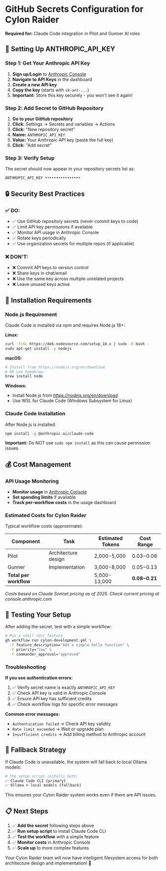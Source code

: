# GitHub Secrets Configuration for Cylon Raider

**Required for:** Claude Code integration in Pilot and Gunner AI roles

## 🔑 Setting Up ANTHROPIC_API_KEY

### Step 1: Get Your Anthropic API Key

1. **Sign up/Login** to [Anthropic Console](https://console.anthropic.com/)
2. **Navigate to API Keys** in the dashboard
3. **Create a new API key** 
4. **Copy the key** (starts with `sk-ant-...`)
5. **Important:** Store this key securely - you won't see it again!

### Step 2: Add Secret to GitHub Repository

1. **Go to your GitHub repository**
2. **Click:** Settings → Secrets and variables → Actions
3. **Click:** "New repository secret"
4. **Name:** `ANTHROPIC_API_KEY`
5. **Value:** Your Anthropic API key (paste the full key)
6. **Click:** "Add secret"

### Step 3: Verify Setup

The secret should now appear in your repository secrets list as:
```
ANTHROPIC_API_KEY ••••••••••••••••
```

## 🔒 Security Best Practices

### ✅ DO:
- ✅ Use GitHub repository secrets (never commit keys to code)
- ✅ Limit API key permissions if available
- ✅ Monitor API usage in Anthropic Console
- ✅ Rotate keys periodically
- ✅ Use organization secrets for multiple repos (if applicable)

### ❌ DON'T:
- ❌ Commit API keys to version control
- ❌ Share keys in chat/email
- ❌ Use the same key across multiple unrelated projects
- ❌ Leave unused keys active

## 🔧 Installation Requirements

### Node.js Requirement
Claude Code is installed via npm and requires Node.js 18+:

**Linux:**
```bash
curl -fsSL https://deb.nodesource.com/setup_18.x | sudo -E bash -
sudo apt-get install -y nodejs
```

**macOS:**
```bash
# Install from https://nodejs.org/en/download
# OR use homebrew:
brew install node
```

**Windows:**
- Install Node.js from https://nodejs.org/en/download
- Use WSL for Claude Code (Windows Subsystem for Linux)

### Claude Code Installation
After Node.js is installed:
```bash
npm install -g @anthropic-ai/claude-code
```

**Important:** Do NOT use `sudo npm install` as this can cause permission issues.

## 💰 Cost Management

### API Usage Monitoring
- **Monitor usage** in [Anthropic Console](https://console.anthropic.com/settings/usage)
- **Set spending limits** if available
- **Track per-workflow costs** in the usage dashboard

### Estimated Costs for Cylon Raider
Typical workflow costs (approximate):

| Component | Task | Estimated Tokens | Cost Range |
|-----------|------|------------------|------------|
| Pilot | Architecture design | 2,000-5,000 | $0.03-$0.08 |
| Gunner | Implementation | 3,000-8,000 | $0.05-$0.13 |
| **Total per workflow** | | 5,000-13,000 | **$0.08-$0.21** |

*Costs based on Claude Sonnet pricing as of 2025. Check current pricing at console.anthropic.com*

## 🧪 Testing Your Setup

After adding the secret, test with a simple workflow:

```bash
# Run a small test feature
gh workflow run cylon-development.yml \
  -f feature_description="Add a simple hello function" \
  -f priority="low" \
  -f commander_approval="approved"
```

### Troubleshooting

**If you see authentication errors:**
1. ✅ Verify secret name is exactly `ANTHROPIC_API_KEY`
2. ✅ Check API key is valid in Anthropic Console
3. ✅ Ensure API key has sufficient credits
4. ✅ Check workflow logs for specific error messages

**Common error messages:**
- `Authentication failed` → Check API key validity
- `Rate limit exceeded` → Wait or upgrade plan
- `Insufficient credits` → Add billing method to Anthropic account

## 🔄 Fallback Strategy

If Claude Code is unavailable, the system will fall back to local Ollama models:

```bash
# The setup script installs both:
✅ Claude Code CLI (primary)
✅ Ollama + local models (fallback)
```

This ensures your Cylon Raider system works even if there are API issues.

## 📋 Next Steps

1. ✅ **Add the secret** following steps above
2. ✅ **Run setup script** to install Claude Code CLI
3. ✅ **Test the workflow** with a simple feature
4. ✅ **Monitor costs** in Anthropic Console
5. ✅ **Scale up** to more complex features

Your Cylon Raider team will now have intelligent filesystem access for both architecture design and implementation! 🚀
